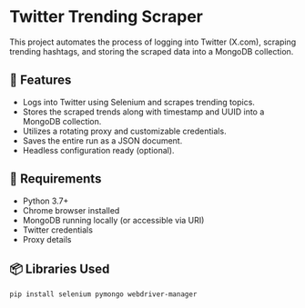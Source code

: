 # Twitter Trending Scraper

This project automates the process of logging into Twitter (X.com), scraping trending hashtags, and storing the scraped data into a MongoDB collection.

## 📌 Features

- Logs into Twitter using Selenium and scrapes trending topics.
- Stores the scraped trends along with timestamp and UUID into a MongoDB collection.
- Utilizes a rotating proxy and customizable credentials.
- Saves the entire run as a JSON document.
- Headless configuration ready (optional).

## 🔧 Requirements

- Python 3.7+
- Chrome browser installed
- MongoDB running locally (or accessible via URI)
- Twitter credentials
- Proxy details

## 📦 Libraries Used

```bash
pip install selenium pymongo webdriver-manager
